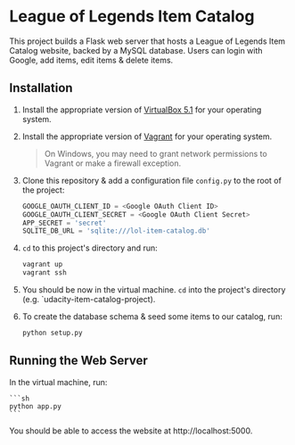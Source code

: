# League of Legends Item Catalog

This project builds a Flask web server that hosts a League of Legends Item Catalog website, backed by a MySQL database. Users can login with Google, add items, edit items & delete items.

## Installation

1. Install the appropriate version of [VirtualBox 5.1](https://www.virtualbox.org/wiki/Download_Old_Builds_5_1) for your operating system.

2. Install the appropriate version of [Vagrant](https://www.vagrantup.com/downloads.html) for your operating system.

    > On Windows, you may need to grant network permissions to Vagrant or make a firewall exception.

3. Clone this repository & add a configuration file `config.py` to the root of the project:

    ```python
    GOOGLE_OAUTH_CLIENT_ID = <Google OAuth Client ID>
    GOOGLE_OAUTH_CLIENT_SECRET = <Google OAuth Client Secret>
    APP_SECRET = 'secret'
    SQLITE_DB_URL = 'sqlite:///lol-item-catalog.db'
    ```

4. `cd` to this project's directory and run:

    ```sh
    vagrant up
    vagrant ssh
    ```

5. You should be now in the virtual machine. `cd` into the project's directory (e.g. `udacity-item-catalog-project).

6. To create the database schema & seed some items to our catalog, run:

    ```sh
    python setup.py
    ```

## Running the Web Server

In the virtual machine, run:

    ```sh
    python app.py
    ```

You should be able to access the website at http://localhost:5000.
